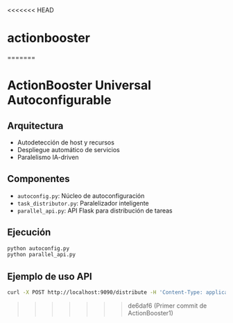 <<<<<<< HEAD
# actionbooster
=======
# ActionBooster Universal Autoconfigurable

## Arquitectura
- Autodetección de host y recursos
- Despliegue automático de servicios
- Paralelismo IA-driven

## Componentes
- `autoconfig.py`: Núcleo de autoconfiguración
- `task_distributor.py`: Paralelizador inteligente
- `parallel_api.py`: API Flask para distribución de tareas

## Ejecución
```bash
python autoconfig.py
python parallel_api.py
```

## Ejemplo de uso API
```bash
curl -X POST http://localhost:9090/distribute -H 'Content-Type: application/json' -d '{"features": [0.7, 0.2, 0.9]}'
```
>>>>>>> de6daf6 (Primer commit de ActionBooster1)
